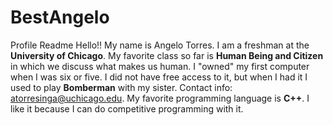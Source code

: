 # BestAngelo
Profile Readme
Hello!!
My name is Angelo Torres.
I am a freshman at the **University of Chicago**.
My favorite class so far is **Human Being and Citizen** in which we discuss what makes us human.
I "owned" my first computer when I was six or five. I did not have free access to it, but when I had it I used to play **Bomberman** with my sister.
Contact info: atorresinga@uchicago.edu.
My favorite programming language is **C++**. I like it because I can do competitive programming with it.
